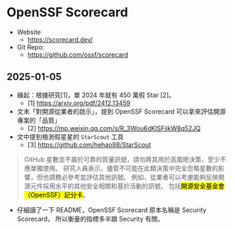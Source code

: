 # OpenSSF Scorecard

- Website
  - https://scorecard.dev/
- Git Repo:
  - https://github.com/ossf/scorecard

## 2025-01-05

- 緣起：根據研究[1]，單 2024 年就有 450 萬假 Star [2]。
  - [1] https://arxiv.org/pdf/2412.13459
- 文末「對開源從業者的啟示」，提到 OpenSSF Scorecard 可以拿來評估開源專案的「品質」
  - [2] https://mp.weixin.qq.com/s/R_3Wou6dKlSFjikW8q52JQ
- 文中提到檢測假星星的 `StarScout` 工具
  - [3] https://github.com/hehao98/StarScout

> GitHub 星數並不屬於可靠的質量訊號，請勿將其用於高風險決策，至少不應單獨使用。
> 研究人員表示，儘管不可能在此類決策中完全忽略星數的影響，但也請務必參考並評估其他訊號。
> 例如，從業者可以考慮能夠反映開源元件採用水平的其他安全相關和基於活動的訊號，
> 包括<mark>開源安全基金會（OpenSSF）記分卡</mark>。

- 仔細讀了一下 README，OpenSSF Scorecard 原本名稱是 Security Scorecard，
  所以衡量的指標多半跟 Security 有關。